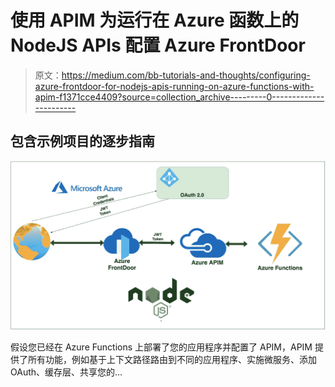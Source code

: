 # 使用 APIM 为运行在 Azure 函数上的 NodeJS APIs 配置 Azure FrontDoor

> 原文：<https://medium.com/bb-tutorials-and-thoughts/configuring-azure-frontdoor-for-nodejs-apis-running-on-azure-functions-with-apim-f1371cce4409?source=collection_archive---------0----------------------->

## 包含示例项目的逐步指南

![](img/d2016ada9d11c2885be5f2c03ef64321.png)

假设您已经在 Azure Functions 上部署了您的应用程序并配置了 APIM，APIM 提供了所有功能，例如基于上下文路径路由到不同的应用程序、实施微服务、添加 OAuth、缓存层、共享您的…